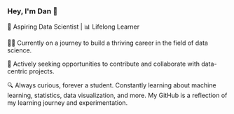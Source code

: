 ### Hey, I'm Dan 👋

🌱 Aspiring Data Scientist | 📊 Lifelong Learner

👨‍💻 Currently on a journey to build a thriving career in the field of data science. 

🏢 Actively seeking opportunities to contribute and collaborate with data-centric projects.

🔍 Always curious, forever a student. Constantly learning about machine learning, statistics, data visualization, and more. My GitHub is a reflection of my learning journey and experimentation.
